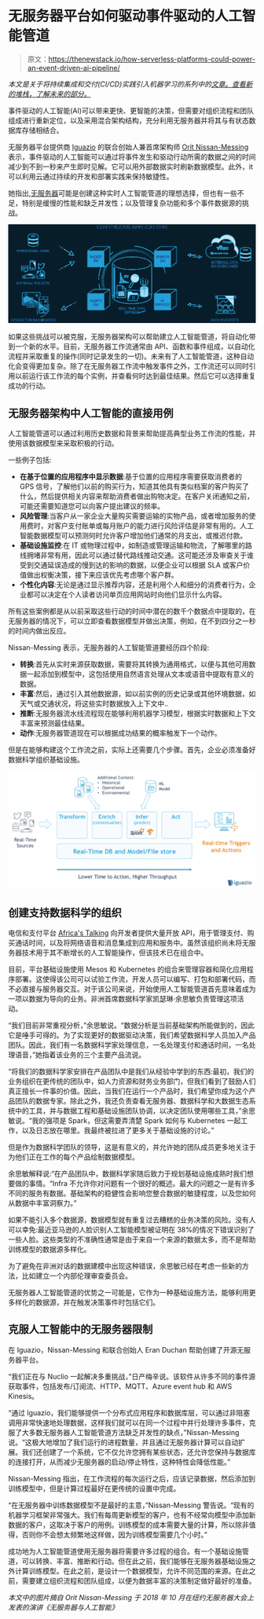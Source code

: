 # 无服务器平台如何驱动事件驱动的人工智能管道

> 原文：<https://thenewstack.io/how-serverless-platforms-could-power-an-event-driven-ai-pipeline/>

*本文是关于将持续集成和交付(CI/CD)实践引入机器学习的系列中的[文章。查看新的堆栈，了解未来的部分。](https://thenewstack.io/build-and-deploy-a-machine-learning-model-with-azure-ml-service/)*

事件驱动的人工智能(AI)可以带来更快、更智能的决策，但需要对组织流程和团队组成进行重新定位，以及采用混合架构结构，充分利用无服务器并将其与有状态数据库存储相结合。

无服务器平台提供商 [Iguazio](https://www.iguazio.com/) 的联合创始人兼首席架构师 [Orit Nissan-Messing](https://www.linkedin.com/in/oritn) 表示，事件驱动的人工智能可以通过将事件发生和驱动行动所需的数据之间的时间减少到不到一秒来产生即时见解。它可以用外部数据实时刷新数据模型。此外，it 可以利用云通过持续的开发和部署实践来保持敏捷性。

她指出,[无服务器](https://thenewstack.io/serverless-101-how-to-get-serverless-started-in-the-enterprise/)可能是创建这种实时人工智能管道的理想选择，但也有一些不足，特别是缓慢的性能和缺乏并发性；以及管理复杂功能和多个事件数据源的挑战。

[![](img/6a70607d4211eb3e9582550180efe9de.png)](https://cdn.thenewstack.io/media/2019/02/fb37c614-ai-pipeline-image-1.png)

如果这些挑战可以被克服，无服务器架构可以帮助建立人工智能管道，将自动化带到一个新的水平。目前，无服务器工作流通常由 API、函数和事件组成，以自动化流程并采取重复的操作(同时记录发生的一切)。未来有了人工智能管道，这种自动化会变得更加复杂。除了在无服务器工作流中触发事件之外，工作流还可以同时引用以前运行该工作流的每个实例，并查看何时达到最佳结果。然后它可以选择重复成功的行动。

## 无服务器架构中人工智能的直接用例

人工智能管道可以通过利用历史数据和背景来帮助提高典型业务工作流的性能，并使用该数据模型来采取积极的行动。

一些例子包括:

*   **在基于位置的应用程序中显示数据**:基于位置的应用程序需要获取消费者的 GPS 信号，了解他们以前的购买行为，知道其他具有类似档案的客户购买了什么，然后提供相关内容来帮助消费者做出购物决定。在客户关闭通知之前，可能还需要知道您可以向客户提出建议的频率。
*   **风险管理**:当客户从一家企业大量购买需要运输的实物产品，或者增加服务的使用费时，对客户支付账单或每月账户的能力进行风险评估是非常有用的。人工智能数据模型可以预测何时允许客户增加他们通常的月支出，或推迟付款。
*   **基础设施监控**:在 IT 或物理过程中，如制造或管理运输和物流，了解哪里的路线拥堵非常有用，因此可以通过替代路线推动交通。这可能还涉及审查关于谁受到交通延误造成的慢到达的影响的数据，以便企业可以根据 SLA 或客户价值做出权衡决策，接下来应该优先考虑哪个客户群。
*   **个性化内容**:无论是通过显示推荐内容，还是利用个人和细分的消费者行为，企业都可以决定在个人读者访问单页应用网站时向他们显示什么内容。

所有这些案例都是从以前采取这些行动的时间中潜在的数千个数据点中提取的，在无服务器的情况下，可以立即查看数据模型并做出决策，例如，在不到四分之一秒的时间内做出反应。

Nissan-Messing 表示，无服务器的人工智能管道要经历四个阶段:

*   **转换**:首先从实时来源获取数据，需要将其转换为通用格式，以便与其他可用数据一起添加到模型中，这包括使用自然语言处理从文本或语音中提取有意义的数据。
*   **丰富**:然后，通过引入其他数据源，如以前实例的历史记录或其他环境数据，如天气或交通状况，将这些实时数据放入上下文中..
*   **推断**:无服务器流水线流程现在能够利用机器学习模型，根据实时数据和上下文丰富来预测最佳结果。
*   **动作**:无服务器管道现在可以根据成功结果的概率触发下一个动作。

但是在能够构建这个工作流之前，实际上还需要几个步骤。首先，企业必须准备好数据科学组织基础设施。

[![](img/60c0e72b8fedd44dc5fd3b4df5e8d736.png)](https://cdn.thenewstack.io/media/2019/02/3433706d-pipeline-image-2.png)

## 创建支持数据科学的组织

电信和支付平台 [Africa's Talking](https://africastalking.com/) 向开发者提供大量开放 API，用于管理支付、购买通话时间，以及将网络语音和消息集成到应用和服务中。虽然该组织尚未将无服务器技术用于其不断增长的人工智能操作，但该技术已在组合中。

目前，平台基础设施使用 Mesos 和 Kubernetes 的组合来管理容器和简化应用程序部署。这使得该公司可以试验工作流，开发人员可以编写、打包和部署代码，而不必直接与服务器交互。对于该公司来说，开始使用人工智能管道首先意味着成为一项以数据为导向的业务。非洲首席数据科学家凯瑟琳·余思敏负责管理这项活动。

“我们目前非常重视分析，”余思敏说。“数据分析是当前基础架构所能做到的，因此它是唾手可得的。为了实现更好的数据驱动决策，我们希望数据科学人员加入产品团队。因此，我们有一名数据科学家处理信息，一名处理支付和通话时间，一名处理语音，”她指着该业务的三个主要产品流说。

“将我们的数据科学家安排在产品团队中是我们从经验中学到的东西:最初，我们的业务组织在更传统的团队中，如人力资源和财务业务部门，但我们看到了鼓励人们真正擅长一件事的价值。因此，当我们在运行一个产品时，我们希望你成为这个产品团队的数据专家。除此之外，我还负责查看无服务器、数据科学和大数据生态系统中的工具，并与数据工程和基础设施团队协调，以决定团队使用哪些工具，”余思敏说。“我的强项是 Spark，但这需要弄清楚 Spark 如何与 Kubernetes 一起工作，以及日志放在哪里。我最终被拉进了更多关于基础设施的讨论。”

但是作为数据科学团队的领导，这是有意义的，并允许她的团队成员更多地关注于为他们正在工作的每个产品绘制数据模型。

余思敏解释说:“在产品团队中，数据科学家随后致力于规划基础设施成熟时我们想要做的事情。“Infra 不允许你对问题有一个很好的概述。最大的问题之一是有许多不同的服务有数据。基础架构的稳健性会影响您整合数据的敏捷程度，以及您如何从数据中丰富洞察力。”

如果不能引入多个数据源，数据模型就有重复过去糟糕的业务决策的风险。没有人可以幸免:最近亚马逊的人脸识别人工智能模型被证明在 38%的情况下错误识别了一些人脸。这些类型的不准确性通常是由于来自一个来源的数据太多，而不是帮助训练模型的数据源多样化。

为了避免在非洲对话的数据建模中出现这种错误，余思敏已经在考虑一些新的方法，比如建立一个内部伦理审查委员会。

无服务器人工智能管道的优势之一可能是，它作为一种基础设施方法，能够利用更多样化的数据源，并在触发决策事件时包括它们。

## 克服人工智能中的无服务器限制

在 Iguazio，Nissan-Messing 和联合创始人 Eran Duchan 帮助创建了开源无服务器平台。

“我们正在与 Nuclio 一起解决多重挑战，”日产梅辛说。该软件从许多不同的事件源获取事件，包括发布/订阅流、HTTP、MQTT、Azure event hub 和 AWS Kinesis。

“通过 Iguazio，我们能够提供一个分布式应用程序和数据库层，可以通过非阻塞调用非常快速地处理数据，这样我们就可以在同一个过程中并行处理许多事件，克服了大多数无服务器人工智能管道方法缺乏并发性的缺点，”Nissan-Messing 说。“这极大地增加了我们运行的进程数量，并且通过无服务器计算可以自动扩展。我们还创建了一个系统，它不仅允许您拥有某些状态，还允许您保持与数据库的连接打开，从而减少无服务器的启动/停止特性，这种特性会降低性能。”

Nissan-Messing 指出，在工作流程的每次运行之后，应该记录数据，然后添加到训练模型中，但是计算过程最好在更传统的设置中完成。

“在无服务器中训练数据模型不是最好的主意，”Nissan-Messing 警告说。“现有的机器学习框架非常强大。我们有每周更新模型的客户，也有不经常向模型中添加新数据的客户，这取决于客户的用例。训练模型的成本需要大量的计算，所以除非值得，否则你不会想太频繁地这样做，因为训练模型需要几个小时。”

成功地为人工智能管道使用无服务器将需要许多过程的组合。有一个基础设施管道，可以转换、丰富、推断和行动。但在此之前，我们能够在无服务器基础设施之外计算训练模型。在此之前，是设计一个数据模型，允许不同范围的来源。在此之前，需要建立组织流程和团队组成，以便为数据丰富的决策制定做好最好的准备。

*本文中的图片摘自 Orit Nissan-Messing 于 2018 年 10 月在纽约无服务器大会上发表的演讲《无服务器与人工智能》*

<svg xmlns:xlink="http://www.w3.org/1999/xlink" viewBox="0 0 68 31" version="1.1"><title>Group</title> <desc>Created with Sketch.</desc></svg>